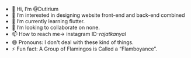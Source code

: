 - 👋 Hi, I’m @Dutirium
- 👀 I’m interested in designing website front-end and back-end combined
- 🌱 I’m currently learning flutter.
- 💞️ I’m looking to collaborate on none.
- 📫 How to reach me-> instagram ID-_rajatkanyal_
- 😄 Pronouns: I don't deal with these kind of things.
- ⚡ Fun fact: A Group of Flamingos is Called a “Flamboyance”.

<!---
Dutirium/Dutirium is a ✨ special ✨ repository because its `README.md` (this file) appears on your GitHub profile.
You can click the Preview link to take a look at your changes.
--->
